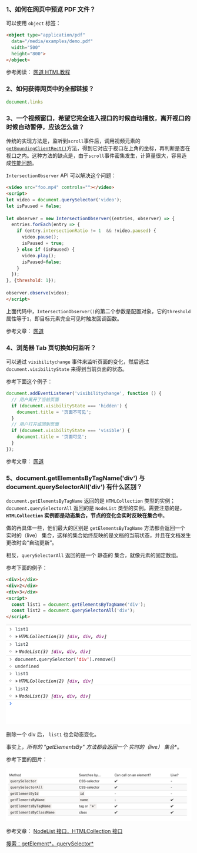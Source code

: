 ### 1、如何在网页中预览 PDF 文件？

可以使用 `object` 标签：

```html
<object type="application/pdf"
  data="/media/examples/demo.pdf"
  width="500"
  height="800">
</object>
```

参考阅读：
[网道 HTML教程](https://wangdoc.com/html/multimedia.html#object%EF%BC%8Cparam)

### 2、如何获得网页中的全部链接？

```js
document.links
```

### 3、一个视频窗口，希望它完全进入视口的时候自动播放，离开视口的时候自动暂停，应该怎么做？

传统的实现方法是，监听到`scroll`事件后，调用视频元素的[`getBoundingClientRect()`](https://developer.mozilla.org/en/docs/Web/API/Element/getBoundingClientRect)方法，得到它对应于视口左上角的坐标，再判断是否在视口之内。这种方法的缺点是，由于`scroll`事件密集发生，计算量很大，容易造成[性能问题](http://www.ruanyifeng.com/blog/2015/09/web-page-performance-in-depth.html)。

`IntersectionObserver` API 可以解决这个问题：

```html
<video src="foo.mp4" controls=""></video>
<script>
let video = document.querySelector('video');
let isPaused = false;

let observer = new IntersectionObserver((entries, observer) => {
  entries.forEach(entry => {
    if (entry.intersectionRatio != 1  && !video.paused) {
      video.pause();
      isPaused = true;
    } else if (isPaused) {
      video.play();
      isPaused=false;
    }
  });
}, {threshold: 1});

observer.observe(video);
</script>
```

上面代码中，`IntersectionObserver()`的第二个参数是配置对象，它的`threshold`属性等于`1`，即目标元素完全可见时触发回调函数。

参考文章：
[网道](https://wangdoc.com/webapi/intersectionObserver.html)

### 4、浏览器 Tab 页切换如何监听？

可以通过 `visibilitychange` 事件来监听页面的变化，然后通过 `document.visibilityState` 来得到当前页面的状态。

参考下面这个例子：

```js
document.addEventListener('visibilitychange', function () {
  // 用户离开了当前页面
  if (document.visibilityState === 'hidden') {
    document.title = '页面不可见';
  }
  // 用户打开或回到页面
  if (document.visibilityState === 'visible') {
    document.title = '页面可见';
  }
});
```

参考文章：
[网道](https://wangdoc.com/webapi/page-visibility.html#visibilitychange-%E4%BA%8B%E4%BB%B6)

### 5、document.getElementsByTagName('div') 与 document.querySelectorAll('div') 有什么区别？

`document.getElementsByTagName` 返回的是 `HTMLCollection` 类型的实例；`document.querySelectorAll` 返回的是 `NodeList` 类型的实例。需要注意的是， **`HTMLCollection` 实例都是动态集合，节点的变化会实时反映在集合中**。

做的再具体一些，他们最大的区别是 `getElementsByTagName` 方法都会返回一个 实时的（live） 集合，这样的集合始终反映的是文档的当前状态，并且在文档发生更改时会“自动更新”。

相反，`querySelectorAll` 返回的是一个 静态的 集合，就像元素的固定数组。

参考下面的例子：

```html
<div>1</div>
<div>2</div>
<div>3</div>
<script>
  const list1 = document.getElementsByTagName('div');
  const list2 = document.querySelectorAll('div');
</script>
```

![](./images/05.png)

删除一个 div 后， `list1` 也会动态变化。

事实上，**所有的 "getElementsBy*" 方法都会返回一个 实时的（live） 集合**。

参考下面的图片：

![](./images/06.png)

参考文章：
[NodeList 接口，HTMLCollection 接口](https://wangdoc.com/javascript/dom/nodelist.html)

[搜索：getElement*，querySelector*](https://zh.javascript.info/searching-elements-dom)
